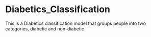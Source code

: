 # Diabetics_Classification
This is a Diabetics classification model that groups people into two categories, diabetic and non-diabetic
